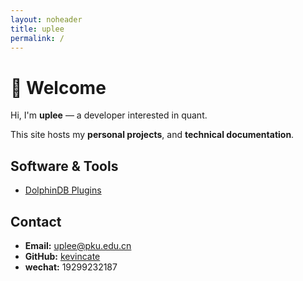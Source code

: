 ```yaml
---
layout: noheader
title: uplee
permalink: /
---
```


# 👋 Welcome

Hi, I'm **uplee** — a developer interested in quant.  

This site hosts my **personal projects**, and **technical documentation**.

## Software & Tools

- [DolphinDB Plugins](/docs/ddbPlugin/)

## Contact

- **Email:** uplee@pku.edu.cn  
- **GitHub:** [kevincate](https://github.com/kevincate) 
- **wechat:** 19299232187
